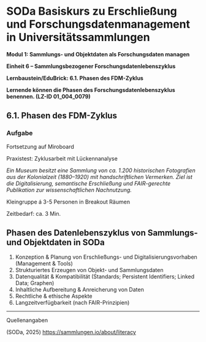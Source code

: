 <!--

author: Canan Hastik 
author: 
email:    
version:  v1
language: DE
lizenz: cc by
modultitel: Modul 1, Teil 1: Sammlungs- und Objektdaten als Forschungsdaten managen
eineit: 6
einheitstitel: Open Science in wissenschaftlichen Universitätssammlungen
lernziele:

icon:     https://raw.githubusercontent.com/chastik/Beratung_Dateityp_Bild/refs/heads/main/SODa-Logo_full.svg
link:     https://raw.githubusercontent.com/chastik/Beratung/refs/heads/main/soda.css

comment:  WissKi SODA OERs

-->

# SODa Basiskurs zu Erschließung und Forschungsdatenmanagement in Universitätssammlungen

**Modul 1: Sammlungs- und Objektdaten als Forschungsdaten managen**

**Einheit 6 – Sammlungsbezogener Forschungsdatenlebenszyklus**

**Lernbaustein/EduBrick: 6.1. Phasen des FDM-Zyklus**

**Lernende können die Phasen des Forschungsdatenlebenszyklus benennen. (LZ-ID 01_004_0079)**

## 6.1. Phasen des FDM-Zyklus 

### Aufgabe

Fortsetzung auf Miroboard

Praxistest: Zyklusarbeit mit Lückennanalyse

*Ein Museum besitzt eine Sammlung von ca. 1.200 historischen Fotografien aus der Kolonialzeit (1880–1920) mit handschriftlichen Vermerken. Ziel ist die Digitalisierung, semantische Erschließung und FAIR-gerechte Publikation zur wissenschaftlichen Nachnutzung.*

Kleingruppe á 3-5 Personen in Breakout Räumen  

Zeitbedarf: ca. 3 Min.


## Phasen des Datenlebenszyklus von Sammlungs- und Objektdaten in SODa

1. Konzeption & Planung von Erschließungs- und Digitalisierungsvorhaben (Management & Tools)
2. Strukturiertes Erzeugen von Objekt- und Sammlungsdaten
3. Datenqualität & Kompatibilität (Standards; Persistent Identifiers; Linked Data; Graphen)
4. Inhaltliche Aufbereitung & Anreicherung von Daten
5. Rechtliche & ethische Aspekte
6. Langzeitverfügbarkeit (nach FAIR-Prinzipien)


-----------
Quellenangaben

(SODa, 2025) https://sammlungen.io/about/literacy
